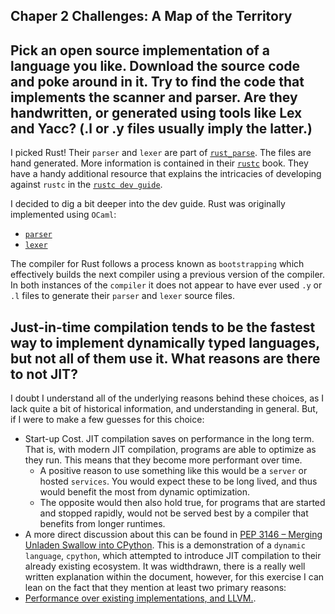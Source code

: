 ## Chaper 2 Challenges: A Map of the Territory

## Pick an open source implementation of a language you like. Download the source code and poke around in it. Try to find the code that implements the scanner and parser. Are they handwritten, or generated using tools like Lex and Yacc? (.l or .y files usually imply the latter.)

I picked Rust! Their `parser` and `lexer` are part of [`rust_parse`](https://github.com/rust-lang/rust/tree/master/compiler/rustc_parse/src). The files are hand generated. More information is contained in their [`rustc`](https://doc.rust-lang.org/rustc/index.html) book. They have a handy additional resource that explains the intricacies of developing against `rustc` in the [`rustc dev guide`](https://rustc-dev-guide.rust-lang.org/overview.html).

I decided to dig a bit deeper into the dev guide. Rust was originally implemented using `OCaml`:
* [`parser`](https://github.com/rust-lang/rust/blob/ef75860a0a72f79f97216f8aaa5b388d98da6480/src/boot/fe/parser.ml)
* [`lexer`](https://github.com/rust-lang/rust/blob/ef75860a0a72f79f97216f8aaa5b388d98da6480/src/boot/fe/lexer.mll)

The compiler for Rust follows a process known as `bootstrapping` which effectively builds the next compiler using a previous version of the compiler. In both instances of the `compiler` it does not appear to have ever used `.y` or `.l` files to generate their `parser` and `lexer` source files.

## Just-in-time compilation tends to be the fastest way to implement dynamically typed languages, but not all of them use it. What reasons are there to not JIT?

I doubt I understand all of the underlying reasons behind these choices, as I lack quite a bit of historical information, and understanding in general. But, if I were to make a few guesses for this choice:
* Start-up Cost. JIT compilation saves on performance in the long term. That is, with modern JIT compilation, programs are able to optimize as they run. This means that they become more performant over time.
  * A positive reason to use something like this would be a `server` or hosted `services`. You would expect these to be long lived, and thus would benefit the most from dynamic optimization.
  * The opposite would then also hold true, for programs that are started and stopped rapidly, would not be served best by a compiler that benefits from longer runtimes.
* A more direct discussion about this can be found in [PEP 3146 – Merging Unladen Swallow into CPython](https://peps.python.org/pep-3146/). This is a demonstration of a `dynamic language`, `cpython`, which attempted to introduce JIT compilation to their already existing ecosystem. It was widthdrawn, there is a really well written explanation within the document, however, for this exercise I can lean on the fact that they mention at least two primary reasons:
* [Performance over existing implementations, and LLVM.](https://peps.python.org/pep-3146/#performance-retrospective).